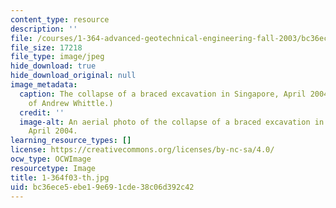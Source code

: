 ```yaml
---
content_type: resource
description: ''
file: /courses/1-364-advanced-geotechnical-engineering-fall-2003/bc36ece5ebe19e691cde38c06d392c42_1-364f03-th.jpg
file_size: 17218
file_type: image/jpeg
hide_download: true
hide_download_original: null
image_metadata:
  caption: The collapse of a braced excavation in Singapore, April 2004. (Image courtesy
    of Andrew Whittle.)
  credit: ''
  image-alt: An aerial photo of the collapse of a braced excavation in Singapore,
    April 2004.
learning_resource_types: []
license: https://creativecommons.org/licenses/by-nc-sa/4.0/
ocw_type: OCWImage
resourcetype: Image
title: 1-364f03-th.jpg
uid: bc36ece5-ebe1-9e69-1cde-38c06d392c42
---
```

